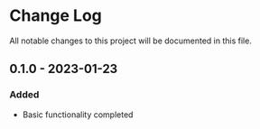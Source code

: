 # Change Log
All notable changes to this project will be documented in this file.

## 0.1.0 - 2023-01-23
### Added
- Basic functionality completed

